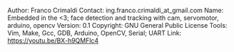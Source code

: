 Author:		Franco Crimaldi
Contact:	ing.franco.crimaldi_at_gmail.com
Name:		Embedded in the <3; face detection and tracking with cam, servomotor, arduino, opencv
Version:	0.1
Copyright:	GNU General Public License
Tools:		Vim, Make, Gcc, GDB, Arduino, OpenCV, Serial; UART
Link:		https://youtu.be/BX-h9QMFlc4
